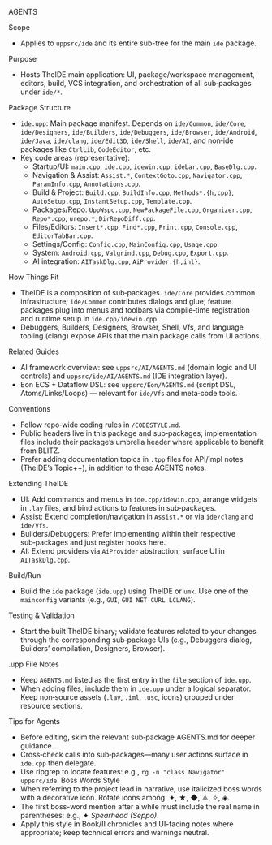 AGENTS

Scope
- Applies to `uppsrc/ide` and its entire sub-tree for the main `ide` package.

Purpose
- Hosts TheIDE main application: UI, package/workspace management, editors, build, VCS integration, and orchestration of all sub‑packages under `ide/*`.

Package Structure
- `ide.upp`: Main package manifest. Depends on `ide/Common`, `ide/Core`, `ide/Designers`, `ide/Builders`, `ide/Debuggers`, `ide/Browser`, `ide/Android`, `ide/Java`, `ide/clang`, `ide/Edit3D`, `ide/Shell`, `ide/AI`, and non‑ide packages like `CtrlLib`, `CodeEditor`, etc.
- Key code areas (representative):
  - Startup/UI: `main.cpp`, `ide.cpp`, `idewin.cpp`, `idebar.cpp`, `BaseDlg.cpp`.
  - Navigation & Assist: `Assist.*`, `ContextGoto.cpp`, `Navigator.cpp`, `ParamInfo.cpp`, `Annotations.cpp`.
  - Build & Project: `Build.cpp`, `BuildInfo.cpp`, `Methods*.{h,cpp}`, `AutoSetup.cpp`, `InstantSetup.cpp`, `Template.cpp`.
  - Packages/Repo: `UppWspc.cpp`, `NewPackageFile.cpp`, `Organizer.cpp`, `Repo*.cpp`, `urepo.*`, `DirRepoDiff.cpp`.
  - Files/Editors: `Insert*.cpp`, `Find*.cpp`, `Print.cpp`, `Console.cpp`, `EditorTabBar.cpp`.
  - Settings/Config: `Config.cpp`, `MainConfig.cpp`, `Usage.cpp`.
  - System: `Android.cpp`, `Valgrind.cpp`, `Debug.cpp`, `Export.cpp`.
  - AI integration: `AITaskDlg.cpp`, `AiProvider.{h,inl}`.

How Things Fit
- TheIDE is a composition of sub‑packages. `ide/Core` provides common infrastructure; `ide/Common` contributes dialogs and glue; feature packages plug into menus and toolbars via compile‑time registration and runtime setup in `ide.cpp/idewin.cpp`.
- Debuggers, Builders, Designers, Browser, Shell, Vfs, and language tooling (clang) expose APIs that the main package calls from UI actions.

Related Guides
- AI framework overview: see `uppsrc/AI/AGENTS.md` (domain logic and UI controls) and `uppsrc/ide/AI/AGENTS.md` (IDE integration layer).
- Eon ECS + Dataflow DSL: see `uppsrc/Eon/AGENTS.md` (script DSL, Atoms/Links/Loops) — relevant for `ide/Vfs` and meta‑code tools.

Conventions
- Follow repo‑wide coding rules in `/CODESTYLE.md`.
- Public headers live in this package and sub‑packages; implementation files include their package’s umbrella header where applicable to benefit from BLITZ.
- Prefer adding documentation topics in `.tpp` files for API/impl notes (TheIDE’s Topic++), in addition to these AGENTS notes.

Extending TheIDE
- UI: Add commands and menus in `ide.cpp/idewin.cpp`, arrange widgets in `.lay` files, and bind actions to features in sub‑packages.
- Assist: Extend completion/navigation in `Assist.*` or via `ide/clang` and `ide/Vfs`.
- Builders/Debuggers: Prefer implementing within their respective sub‑packages and just register hooks here.
- AI: Extend providers via `AiProvider` abstraction; surface UI in `AITaskDlg.cpp`.

Build/Run
- Build the `ide` package (`ide.upp`) using TheIDE or `umk`. Use one of the `mainconfig` variants (e.g., `GUI`, `GUI NET CURL LCLANG`).

Testing & Validation
- Start the built TheIDE binary; validate features related to your changes through the corresponding sub‑package UIs (e.g., Debuggers dialog, Builders’ compilation, Designers, Browser).

.upp File Notes
- Keep `AGENTS.md` listed as the first entry in the `file` section of `ide.upp`.
- When adding files, include them in `ide.upp` under a logical separator. Keep non‑source assets (`.lay`, `.iml`, `.usc`, icons) grouped under resource sections.

Tips for Agents
- Before editing, skim the relevant sub‑package AGENTS.md for deeper guidance.
- Cross‑check calls into sub‑packages—many user actions surface in `ide.cpp` then delegate.
- Use ripgrep to locate features: e.g., `rg -n "class Navigator" uppsrc/ide`.
Boss Words Style
- When referring to the project lead in narrative, use italicized boss words with a decorative icon. Rotate icons among: ✦, ★, ◆, ⟁, ✧, ◈.
- The first boss-word mention after a while must include the real name in parentheses: e.g., ✦ *Spearhead (Seppo)*.
- Apply this style in Book/II chronicles and UI-facing notes where appropriate; keep technical errors and warnings neutral.
